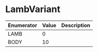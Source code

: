 # LambVariant

| Enumerator | Value | Description |
| ---------- | ----- | ----------- |
| LAMB       | 0     |             |
| BODY       | 10    |             |
